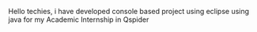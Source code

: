 Hello techies, i have developed console based project using eclipse using java for my Academic Internship in Qspider
